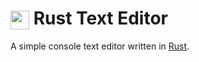 # <img src="https://www.google.com/url?sa=i&url=https%3A%2F%2Frustacean.net%2F&psig=AOvVaw35vfwliY-XoQQf-aLhxAlW&ust=1713571410526000&source=images&cd=vfe&opi=89978449&ved=0CBIQjRxqFwoTCLj5qIv9zIUDFQAAAAAdAAAAABAE" height="30" style="vertical-align: middle;"> Rust Text Editor

A simple console text editor written in [Rust](https://www.rust-lang.org/).
